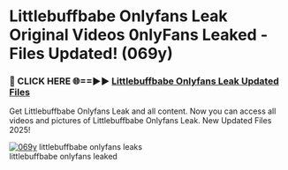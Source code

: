 # Littlebuffbabe Onlyfans Leak Original Videos 0nlyFans Leaked - Files Updated! (069y)

<h3>🔴 CLICK HERE 🌐==►► <a href="https://tinyurl.com/3hn5wdd3" rel="nofollow">Littlebuffbabe Onlyfans Leak Updated Files</a></h3>

Get Littlebuffbabe Onlyfans Leak and all content. Now you can access all videos and pictures of Littlebuffbabe Onlyfans Leak. New Updated Files 2025!

[![069y](https://i.imgur.com/4HnBqBT.gif)](https://tinyurl.com/3hn5wdd3)
littlebuffbabe onlyfans leaks<br>
littlebuffbabe onlyfans leaked